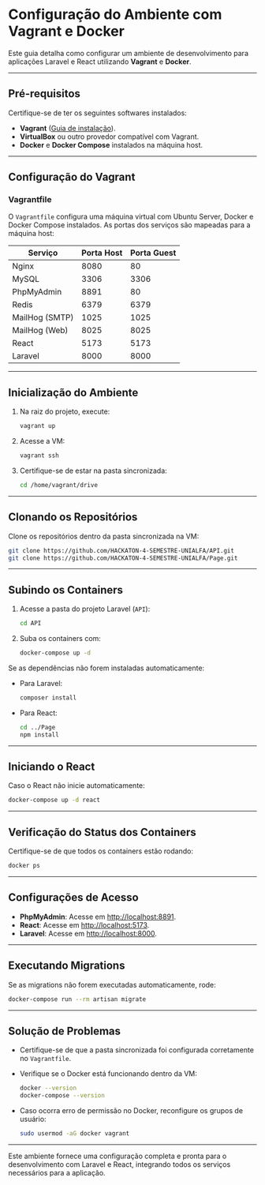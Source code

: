 
# Configuração do Ambiente com Vagrant e Docker

Este guia detalha como configurar um ambiente de desenvolvimento para aplicações Laravel e React utilizando **Vagrant** e **Docker**.

---

## Pré-requisitos

Certifique-se de ter os seguintes softwares instalados:

- **Vagrant** ([Guia de instalação](https://www.vagrantup.com/docs/installation)).
- **VirtualBox** ou outro provedor compatível com Vagrant.
- **Docker** e **Docker Compose** instalados na máquina host.

---

## Configuração do Vagrant

### Vagrantfile

O `Vagrantfile` configura uma máquina virtual com Ubuntu Server, Docker e Docker Compose instalados. As portas dos serviços são mapeadas para a máquina host:

| Serviço        | Porta Host | Porta Guest |
|----------------|------------|-------------|
| Nginx          | 8080       | 80          |
| MySQL          | 3306       | 3306        |
| PhpMyAdmin     | 8891       | 80          |
| Redis          | 6379       | 6379        |
| MailHog (SMTP) | 1025       | 1025        |
| MailHog (Web)  | 8025       | 8025        |
| React          | 5173       | 5173        |
| Laravel        | 8000       | 8000        |

---

## Inicialização do Ambiente

1. Na raiz do projeto, execute:
   ```bash
   vagrant up
   ```

2. Acesse a VM:
   ```bash
   vagrant ssh
   ```

3. Certifique-se de estar na pasta sincronizada:
   ```bash
   cd /home/vagrant/drive
   ```

---

## Clonando os Repositórios

Clone os repositórios dentro da pasta sincronizada na VM:
```bash
git clone https://github.com/HACKATON-4-SEMESTRE-UNIALFA/API.git
git clone https://github.com/HACKATON-4-SEMESTRE-UNIALFA/Page.git
```

---

## Subindo os Containers

1. Acesse a pasta do projeto Laravel (`API`):
   ```bash
   cd API
   ```

2. Suba os containers com:
   ```bash
   docker-compose up -d
   ```

Se as dependências não forem instaladas automaticamente:
- Para Laravel:
  ```bash
  composer install
  ```
- Para React:
  ```bash
  cd ../Page
  npm install
  ```

---

## Iniciando o React

Caso o React não inicie automaticamente:
```bash
docker-compose up -d react
```

---

## Verificação do Status dos Containers

Certifique-se de que todos os containers estão rodando:
```bash
docker ps
```

---

## Configurações de Acesso

- **PhpMyAdmin**: Acesse em [http://localhost:8891](http://localhost:8891).
- **React**: Acesse em [http://localhost:5173](http://localhost:5173).
- **Laravel**: Acesse em [http://localhost:8000](http://localhost:8000).

---

## Executando Migrations

Se as migrations não forem executadas automaticamente, rode:
```bash
docker-compose run --rm artisan migrate
```

---

## Solução de Problemas

- Certifique-se de que a pasta sincronizada foi configurada corretamente no `Vagrantfile`.
- Verifique se o Docker está funcionando dentro da VM:
  ```bash
  docker --version
  docker-compose --version
  ```

- Caso ocorra erro de permissão no Docker, reconfigure os grupos de usuário:
  ```bash
  sudo usermod -aG docker vagrant
  ```

---

Este ambiente fornece uma configuração completa e pronta para o desenvolvimento com Laravel e React, integrando todos os serviços necessários para a aplicação.
